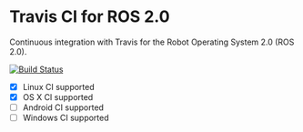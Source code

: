 Travis CI for ROS 2.0
=====================

Continuous integration with Travis for the Robot Operating System 2.0 (ROS 2.0).

[![Build Status](https://travis-ci.org/erlerobot/ros2_travis.svg?branch=master)](https://travis-ci.org/erlerobot/ros2_travis)

- [x] Linux CI supported
- [x] OS X CI supported
- [ ] Android CI supported
- [ ] Windows CI supported

